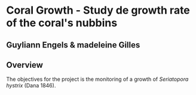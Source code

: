 <!-- README.md is generated from README.Rmd. Please edit that file -->
Coral Growth - Study de growth rate of the coral's nubbins
==========================================================

Guyliann Engels & madeleine Gilles
----------------------------------

Overview
--------

The objectives for the project is the monitoring of a growth of *Seriatopora hystrix* (Dana 1846).
